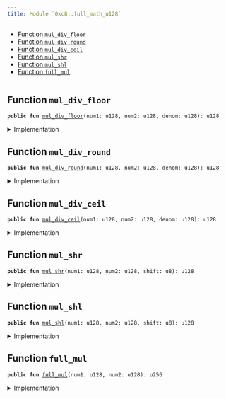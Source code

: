 ```yaml
---
title: Module `0xc8::full_math_u128`
---
```




-  [Function `mul_div_floor`](#0xc8_full_math_u128_mul_div_floor)
-  [Function `mul_div_round`](#0xc8_full_math_u128_mul_div_round)
-  [Function `mul_div_ceil`](#0xc8_full_math_u128_mul_div_ceil)
-  [Function `mul_shr`](#0xc8_full_math_u128_mul_shr)
-  [Function `mul_shl`](#0xc8_full_math_u128_mul_shl)
-  [Function `full_mul`](#0xc8_full_math_u128_full_mul)


<pre><code></code></pre>



<a name="0xc8_full_math_u128_mul_div_floor"></a>

## Function `mul_div_floor`



<pre><code><b>public</b> <b>fun</b> <a href="../bfc-system/full_math_u128.md#0xc8_full_math_u128_mul_div_floor">mul_div_floor</a>(num1: u128, num2: u128, denom: u128): u128
</code></pre>



<details>
<summary>Implementation</summary>


<pre><code><b>public</b> <b>fun</b> <a href="../bfc-system/full_math_u128.md#0xc8_full_math_u128_mul_div_floor">mul_div_floor</a>(num1: u128, num2: u128, denom: u128): u128 {
    <b>let</b> r = <a href="../bfc-system/full_math_u128.md#0xc8_full_math_u128_full_mul">full_mul</a>(num1, num2) / (denom <b>as</b> u256);
    (r <b>as</b> u128)
}
</code></pre>



</details>

<a name="0xc8_full_math_u128_mul_div_round"></a>

## Function `mul_div_round`



<pre><code><b>public</b> <b>fun</b> <a href="../bfc-system/full_math_u128.md#0xc8_full_math_u128_mul_div_round">mul_div_round</a>(num1: u128, num2: u128, denom: u128): u128
</code></pre>



<details>
<summary>Implementation</summary>


<pre><code><b>public</b> <b>fun</b> <a href="../bfc-system/full_math_u128.md#0xc8_full_math_u128_mul_div_round">mul_div_round</a>(num1: u128, num2: u128, denom: u128): u128 {
    <b>let</b> r = (<a href="../bfc-system/full_math_u128.md#0xc8_full_math_u128_full_mul">full_mul</a>(num1, num2) + ((denom <b>as</b> u256) &gt;&gt; 1)) / (denom <b>as</b> u256);
    (r <b>as</b> u128)
}
</code></pre>



</details>

<a name="0xc8_full_math_u128_mul_div_ceil"></a>

## Function `mul_div_ceil`



<pre><code><b>public</b> <b>fun</b> <a href="../bfc-system/full_math_u128.md#0xc8_full_math_u128_mul_div_ceil">mul_div_ceil</a>(num1: u128, num2: u128, denom: u128): u128
</code></pre>



<details>
<summary>Implementation</summary>


<pre><code><b>public</b> <b>fun</b> <a href="../bfc-system/full_math_u128.md#0xc8_full_math_u128_mul_div_ceil">mul_div_ceil</a>(num1: u128, num2: u128, denom: u128): u128 {
    <b>let</b> r = (<a href="../bfc-system/full_math_u128.md#0xc8_full_math_u128_full_mul">full_mul</a>(num1, num2) + ((denom <b>as</b> u256) - 1)) / (denom <b>as</b> u256);
    (r <b>as</b> u128)
}
</code></pre>



</details>

<a name="0xc8_full_math_u128_mul_shr"></a>

## Function `mul_shr`



<pre><code><b>public</b> <b>fun</b> <a href="../bfc-system/full_math_u128.md#0xc8_full_math_u128_mul_shr">mul_shr</a>(num1: u128, num2: u128, shift: u8): u128
</code></pre>



<details>
<summary>Implementation</summary>


<pre><code><b>public</b> <b>fun</b> <a href="../bfc-system/full_math_u128.md#0xc8_full_math_u128_mul_shr">mul_shr</a>(num1: u128, num2: u128, shift: u8): u128 {
    <b>let</b> product = <a href="../bfc-system/full_math_u128.md#0xc8_full_math_u128_full_mul">full_mul</a>(num1, num2) &gt;&gt; shift;
    (product <b>as</b> u128)
}
</code></pre>



</details>

<a name="0xc8_full_math_u128_mul_shl"></a>

## Function `mul_shl`



<pre><code><b>public</b> <b>fun</b> <a href="../bfc-system/full_math_u128.md#0xc8_full_math_u128_mul_shl">mul_shl</a>(num1: u128, num2: u128, shift: u8): u128
</code></pre>



<details>
<summary>Implementation</summary>


<pre><code><b>public</b> <b>fun</b> <a href="../bfc-system/full_math_u128.md#0xc8_full_math_u128_mul_shl">mul_shl</a>(num1: u128, num2: u128, shift: u8): u128 {
    <b>let</b> product = <a href="../bfc-system/full_math_u128.md#0xc8_full_math_u128_full_mul">full_mul</a>(num1, num2) &lt;&lt; shift;
    (product <b>as</b> u128)
}
</code></pre>



</details>

<a name="0xc8_full_math_u128_full_mul"></a>

## Function `full_mul`



<pre><code><b>public</b> <b>fun</b> <a href="../bfc-system/full_math_u128.md#0xc8_full_math_u128_full_mul">full_mul</a>(num1: u128, num2: u128): u256
</code></pre>



<details>
<summary>Implementation</summary>


<pre><code><b>public</b> <b>fun</b> <a href="../bfc-system/full_math_u128.md#0xc8_full_math_u128_full_mul">full_mul</a>(num1: u128, num2: u128): u256 {
    (num1 <b>as</b> u256) * (num2 <b>as</b> u256)
}
</code></pre>



</details>
